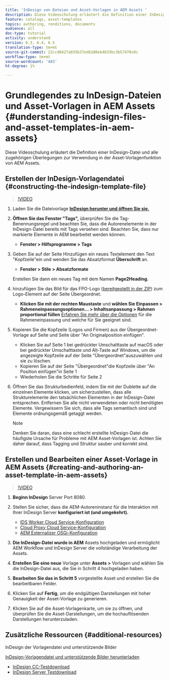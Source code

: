 ```yaml
---
title: 'InDesign von Dateien und Asset-Vorlagen in AEM Assets '
description: Diese Videoschulung erläutert die Definition einer InDesign-Datei und alle zugehörigen Überlegungen zur Verwendung in der Asset-Vorlagenfunktion von AEM Assets.
feature: catalogs, asset-templates
topics: authoring, renditions, documents
audience: all
doc-type: tutorial
activity: understand
version: 6.3, 6.4, 6.5
translation-type: tm+mt
source-git-commit: 22ccd6627a035b37edb180eb4633bc3b57470c0c
workflow-type: tm+mt
source-wordcount: '483'
ht-degree: 1%

---
```



# Grundlegendes zu InDesign-Dateien und Asset-Vorlagen in AEM Assets {#understanding-indesign-files-and-asset-templates-in-aem-assets}

Diese Videoschulung erläutert die Definition einer InDesign-Datei und alle zugehörigen Überlegungen zur Verwendung in der Asset-Vorlagenfunktion von AEM Assets.

## Erstellen der InDesign-Vorlagendatei {#constructing-the-indesign-template-file}

>[!VIDEO](https://video.tv.adobe.com/v/19293/?quality=9&learn=on)

1. Laden Sie die Dateivorlage [**InDesign herunter und öffnen Sie sie.**](assets/asset-templates-tutorial-video--supporting-files.zip)
2. **Öffnen Sie das Fenster &quot;Tags&quot;,** überprüfen Sie die Tag-Benennungsregel und beachten Sie, dass die Autorenelemente in der InDesign-Datei bereits mit Tags versehen sind. Beachten Sie, dass nur markierte Elemente in AEM bearbeitet werden können.

   * **Fenster > Hilfsprogramme > Tags**

3. Geben Sie auf der Seite Hinzufügen ein neues Textelement den Text &quot;Kopfzeile&quot;ein und wenden Sie das Absatzformat **Überschrift** an.

   * **Fenster > Stile > Absatzformate**

   Erstellen Sie dann ein neues Tag mit dem Namen **Page2Heading.**

4. hinzufügen Sie das Bild für das FPO-Logo ([bereitgestellt in der ZIP](assets/asset-templates-tutorial-video--supporting-files.zip)) zum Logo-Element auf der Seite Übergeordnet.

   * **Klicken Sie mit der rechten Maustaste** und **wählen Sie Einpassen > Rahmeneinpassungsoptionen... > Inhaltsanpassung > Rahmen proportional füllen**
   [Erfahren Sie mehr über die Optionen](https://helpx.adobe.com/indesign/using/frames-objects.html#fitting_objects_to_frames) für die Rahmeneinpassung und welche für Sie geeignet sind.

5. Kopieren Sie die Kopfzeile (Logos und Firmen) aus der Übergeordnet-Vorlage auf Seite und Seite über &quot;An Originalposition einfügen&quot;.

   * Klicken Sie auf Seite 1 bei gedrückter Umschalttaste auf macOS oder bei gedrückter Umschalttaste und Alt-Taste auf Windows, um die angezeigte Kopfzeile auf der Seite &quot;Übergeordnet&quot;auszuwählen und sie zu löschen.
   * Kopieren Sie auf der Seite &quot;Übergeordnet&quot;die Kopfzeile über &quot;An Position einfügen&quot;in Seite 1
   * Wiederholen Sie die Schritte für Seite 2

6. Öffnen Sie das Strukturbedienfeld, indem Sie mit der Dublette auf die einzelnen Elemente klicken, um sicherzustellen, dass alle Strukturelemente den tatsächlichen Elementen in der InDesign-Datei entsprechen. Entfernen Sie alle nicht verwendeten oder nicht benötigten Elemente. Vergewissern Sie sich, dass alle Tags semantisch sind und Elemente ordnungsgemäß getaggt werden.

   >[!NOTE]
   >
   >Denken Sie daran, dass eine schlecht erstellte InDesign-Datei die häufigste Ursache für Probleme mit AEM Asset-Vorlagen ist. Achten Sie daher darauf, dass Tagging und Struktur sauber und korrekt sind.

## Erstellen und Bearbeiten einer Asset-Vorlage in AEM Assets {#creating-and-authoring-an-asset-template-in-aem-assets}

>[!VIDEO](https://video.tv.adobe.com/v/19294/?quality=9&learn=on)

1. **Beginn InDesign** Server Port 8080.
2. Stellen Sie sicher, dass die AEM-Autoreninstanz für die Interaktion mit Ihrer InDesign Server **konfiguriert ist (und umgekehrt).**

   * [IDS Worker Cloud Service-Konfiguration](http://localhost:4502/etc/cloudservices/proxy/ids.html)
   * [Cloud Proxy Cloud Service-Konfiguration](http://localhost:4502/etc/cloudservices/proxy.html)
   * [AEM Externalizer OSGi-Konfiguration](http://localhost:4502/system/console/configMgr)

3. **Die InDesign-Datei wurde in AEM** Assets hochgeladen und ermöglicht AEM Workflow und InDesign Server die vollständige Verarbeitung der Assets.
4. **Erstellen Sie eine neue** Vorlage unter  **Assets >** Vorlagen und wählen Sie die InDesign-Datei aus, die Sie in Schritt 4 hochgeladen haben.
5. **Bearbeiten Sie das in Schritt 5** vorgestellte Asset und erstellen Sie die bearbeitbaren Felder.
6. Klicken Sie auf **Fertig**, um die endgültigen Darstellungen mit hoher Genauigkeit der Asset-Vorlage zu generieren.
7. Klicken Sie auf die Asset-Vorlagenkarte, um sie zu öffnen, und überprüfen Sie die Asset-Darstellungen, um die hochauflösenden Darstellungen herunterzuladen.

## Zusätzliche Ressourcen {#additional-resources}

InDesign der Vorlagendatei und unterstützende Bilder

[InDesign-Vorlagendatei und unterstützende Bilder herunterladen](assets/asset-templates-tutorial-video--supporting-files-1.zip)

* [InDesign CC-Testdownload](https://creative.adobe.com/products/download/indesign)
* [InDesign Server Testdownload](https://www.adobe.com/devnet/indesign/indesign-server-trial-downloads.html)
